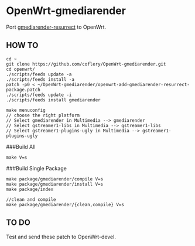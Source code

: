 # OpenWrt-gmediarender

Port [gmediarender-resurrect](https://github.com/hzeller/gmrender-resurrect) to OpenWrt.

## HOW TO

	cd ~
	git clone https://github.com/coflery/OpenWrt-gmediarender.git
	cd openwrt/
	./scripts/feeds update -a
	./scripts/feeds install -a
	patch -p0 < ~/OpenWrt-gmediarender/openwrt-add-gmediarender-resurrect-package.patch
	./scripts/feeds update -i
	./scripts/feeds install gmediarender
	
	make menuconfig
	// choose the right platform
	// Select gmediarender in Multimedia --> gmediarender
	// Select gstreamer1-libs in Multimedia --> gstreamer1-libs
	// Select gstreamer1-plugins-ugly in Multimedia --> gstreamer1-plugins-ugly
###Build All

	make V=s

###Build Single Package

	make package/gmediarender/compile V=s
	make package/gmediarender/install V=s
	make package/index

	//clean and compile
	make package/gmediarender/{clean,compile} V=s

## TO DO

Test and send these patch to OpenWrt-devel. 
